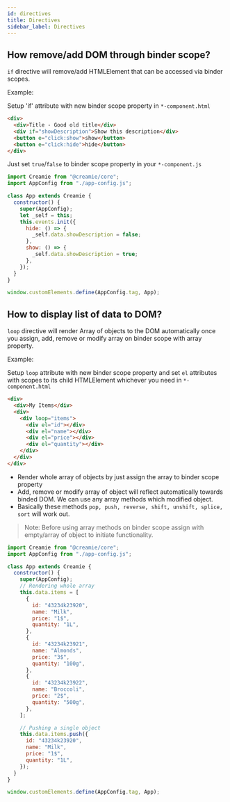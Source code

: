 ```yaml
---
id: directives
title: Directives
sidebar_label: Directives
---
```


## How remove/add DOM through binder scope?

`if` directive will remove/add HTMLElement that can be accessed via binder scopes.

Example:

Setup 'if' attribute with new binder scope property in `*-component.html`

```html
<div>
  <div>Title - Good old title</div>
  <div if="showDescription">Show this description</div>
  <button e="click:show">show</button>
  <button e="click:hide">hide</button>
</div>
```

Just set `true`/`false` to binder scope property in your `*-component.js`

```javascript
import Creamie from "@creamie/core";
import AppConfig from "./app-config.js";

class App extends Creamie {
  constructor() {
    super(AppConfig);
    let _self = this;
    this.events.init({
      hide: () => {
        _self.data.showDescription = false;
      },
      show: () => {
        _self.data.showDescription = true;
      },
    });
  }
}

window.customElements.define(AppConfig.tag, App);
```

## How to display list of data to DOM?  

`loop` directive will render Array of objects to the DOM automatically once you assign, add, remove or modify array on binder scope with array property.

Example:

Setup `loop` attribute with new binder scope property and set `el` attributes with scopes to its child HTMLElement whichever you need in `*-component.html`

```html
<div>
  <div>My Items</div>
  <div>
    <div loop="items">
      <div el="id"></div>
      <div el="name"></div>
      <div el="price"></div>
      <div el="quantity"></div>
    </div>
  </div>
</div>
```

- Render whole array of objects by just assign the array to binder scope property
- Add, remove or modify array of object will reflect automatically towards binded DOM. We can use any array methods which modified object.
- Basically these methods `pop, push, reverse, shift, unshift, splice, sort` will work out.

> Note: Before using array methods on binder scope assign with empty/array of object to initiate functionality.

```javascript
import Creamie from "@creamie/core";
import AppConfig from "./app-config.js";

class App extends Creamie {
  constructor() {
    super(AppConfig);
    // Rendering whole array
    this.data.items = [
      {
        id: "43234k23920",
        name: "Milk",
        price: "1$",
        quantity: "1L",
      },
      {
        id: "43234k23921",
        name: "Almonds",
        price: "3$",
        quantity: "100g",
      },
      {
        id: "43234k23922",
        name: "Broccoli",
        price: "2$",
        quantity: "500g",
      },
    ];

    // Pushing a single object
    this.data.items.push({
      id: "43234k23920",
      name: "Milk",
      price: "1$",
      quantity: "1L",
    });
  }
}

window.customElements.define(AppConfig.tag, App);
```
